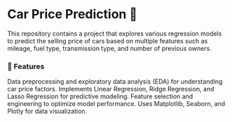 # Car Price Prediction 🚗
This repository contains a project that explores various regression models to predict the selling price of cars based on multiple features such as mileage, fuel type, transmission type, and number of previous owners.

### 📌 Features
Data preprocessing and exploratory data analysis (EDA) for understanding car price factors.
Implements Linear Regression, Ridge Regression, and Lasso Regression for predictive modeling.
Feature selection and engineering to optimize model performance.
Uses Matplotlib, Seaborn, and Plotly for data visualization.
